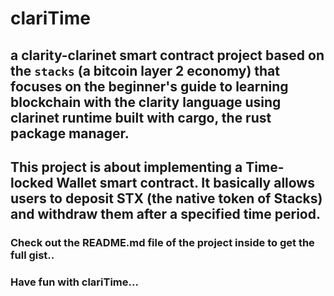 # clariTime


## a clarity-clarinet smart contract project based on the `stacks` (a bitcoin layer 2 economy) that focuses on the beginner's guide to learning blockchain with the clarity language using clarinet runtime built with cargo, the rust package manager.

## This project is about implementing a Time-locked Wallet smart contract. It basically allows users to deposit STX (the native token of Stacks) and withdraw them after a specified time period.

### Check out the README.md file of the project inside to get the full gist..

### Have fun with clariTime...
